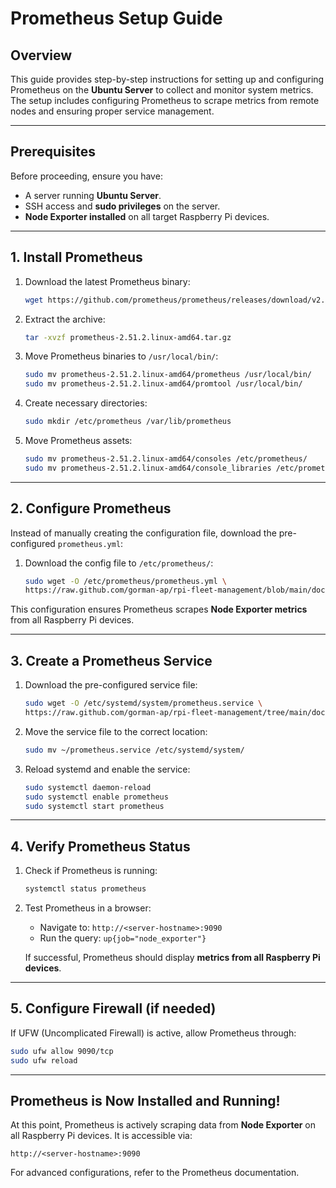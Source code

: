 # Prometheus Setup Guide

## Overview
This guide provides step-by-step instructions for setting up and configuring Prometheus on the **Ubuntu Server** to collect and monitor system metrics. The setup includes configuring Prometheus to scrape metrics from remote nodes and ensuring proper service management.

---

##  Prerequisites
Before proceeding, ensure you have:
- A server running **Ubuntu Server**.
- SSH access and **sudo privileges** on the server.
- **Node Exporter installed** on all target Raspberry Pi devices.

---

##  1. Install Prometheus
1. Download the latest Prometheus binary:
   ```bash
   wget https://github.com/prometheus/prometheus/releases/download/v2.51.2/prometheus-2.51.2.linux-amd64.tar.gz
   ```
2. Extract the archive:
   ```bash
   tar -xvzf prometheus-2.51.2.linux-amd64.tar.gz
   ```
3. Move Prometheus binaries to `/usr/local/bin/`:
   ```bash
   sudo mv prometheus-2.51.2.linux-amd64/prometheus /usr/local/bin/
   sudo mv prometheus-2.51.2.linux-amd64/promtool /usr/local/bin/
   ```
4. Create necessary directories:
   ```bash
   sudo mkdir /etc/prometheus /var/lib/prometheus
   ```
5. Move Prometheus assets:
   ```bash
   sudo mv prometheus-2.51.2.linux-amd64/consoles /etc/prometheus/
   sudo mv prometheus-2.51.2.linux-amd64/console_libraries /etc/prometheus/
   ```

---

##  2. Configure Prometheus
Instead of manually creating the configuration file, download the pre-configured `prometheus.yml`:

1. Download the config file to `/etc/prometheus/`:
   ```bash
   sudo wget -O /etc/prometheus/prometheus.yml \
   https://raw.github.com/gorman-ap/rpi-fleet-management/blob/main/docs/config/prometheus.yml
   ```

This configuration ensures Prometheus scrapes **Node Exporter metrics** from all Raspberry Pi devices.

---

##  3. Create a Prometheus Service
1. Download the pre-configured service file:
   ```bash
   sudo wget -O /etc/systemd/system/prometheus.service \
   https://raw.github.com/gorman-ap/rpi-fleet-management/tree/main/docs/config/prometheus.service
   ```
2. Move the service file to the correct location:
   ```bash
   sudo mv ~/prometheus.service /etc/systemd/system/
   ```   
2. Reload systemd and enable the service:
   ```bash
   sudo systemctl daemon-reload
   sudo systemctl enable prometheus
   sudo systemctl start prometheus
   ```

---

## 4. Verify Prometheus Status
1. Check if Prometheus is running:
   ```bash
   systemctl status prometheus
   ```
2. Test Prometheus in a browser:
   - Navigate to: `http://<server-hostname>:9090`
   - Run the query: `up{job="node_exporter"}`
   
   If successful, Prometheus should display **metrics from all Raspberry Pi devices**.

---

## 5. Configure Firewall (if needed)
If UFW (Uncomplicated Firewall) is active, allow Prometheus through:
   ```bash
   sudo ufw allow 9090/tcp
   sudo ufw reload
   ```

---

## Prometheus is Now Installed and Running!
At this point, Prometheus is actively scraping data from **Node Exporter** on all Raspberry Pi devices. It is accessible via:
```
http://<server-hostname>:9090
```

For advanced configurations, refer to the Prometheus documentation.
